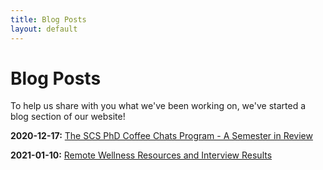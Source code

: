 ```yaml
---
title: Blog Posts
layout: default
---
```


# Blog Posts

To help us share with you what we've been working on, we've started a blog section of our website! 

**2020-12-17:** [The SCS PhD Coffee Chats Program - A Semester in Review](2020-12-17-coffee-chats.md)

**2021-01-10:** [Remote Wellness Resources and Interview Results](wellness-writeup.md)

